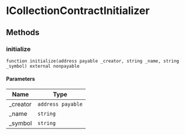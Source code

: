 # ICollectionContractInitializer

## Methods

### initialize

```solidity
function initialize(address payable _creator, string _name, string _symbol) external nonpayable
```

#### Parameters

| Name      | Type              |
| --------- | ----------------- |
| \_creator | `address payable` |
| \_name    | `string`          |
| \_symbol  | `string`          |
